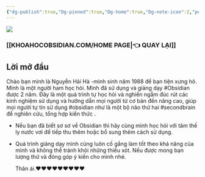 ```yaml
---
{"dg-publish":true,"Dg-pinned":true,"Dg-home":true,"Dg-note-icon":2,"permalink":"/0-attachments/nguyen-hai-ha/","dgPassFrontmatter":true,"noteIcon":"2","created":"2024-01-19T05:28:06.057+07:00","updated":"2023-12-29T17:39:21.000+07:00"}
---
```



![](https://i.imgur.com/SjSyDpr.png)
### [[KHOAHOCOBSIDIAN.COM/HOME PAGE\|👈 QUAY LẠI]]
## Lời mở đầu
Chào bạn mình là Nguyễn Hải Hà -mình sinh năm 1988 để bạn tiện xưng hô.
Mình là một người ham học hỏi. Mình đã sử dụng và giảng dạy #Obsidian được 2 năm. Đây là một quá trình tự học hỏi và nghiền ngẫm đúc rút các kinh nghiệm sử dụng và hướng dẫn mọi người từ cơ bản đến nâng cao, giúp mọi người tự tin sử dụng #obsidian như là một bộ não thứ hai #secondbrain để nghiên cứu, tổng hợp kiến thức . 

- Nếu bạn đã biết sơ sơ về Obsidian thì hãy cùng mình học hỏi với tâm thế ly nước vơi để tiếp thu thêm hoặc bổ sung thêm cách sử dụng.
- Quá trình giảng dạy mình cũng luôn cố gắng làm tốt theo khả năng của mình và không thể tránh khỏi những thiếu xót. Nếu được mong bạn lượng thứ và đóng góp ý kiến cho mình nhé.
  
  Thân ái.❤️❤️❤️❤️❤️❤️❤️❤️❤️
  